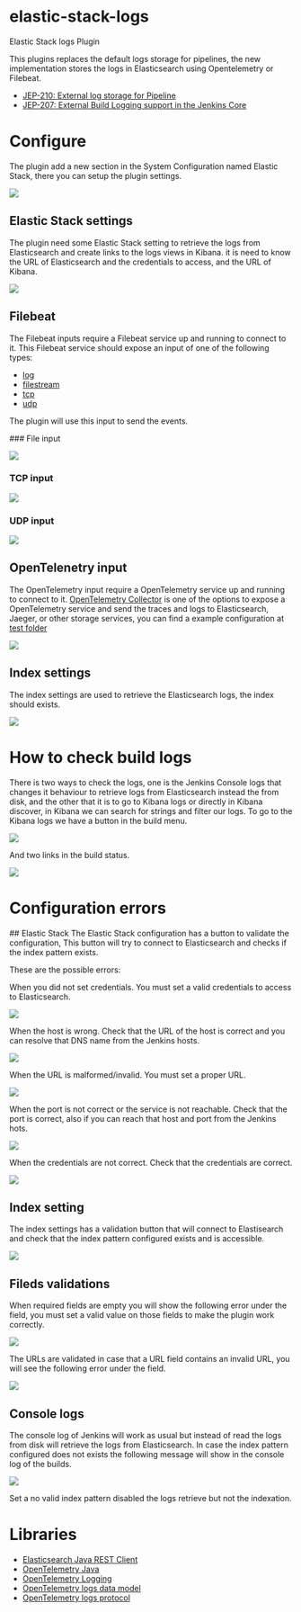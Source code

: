 # elastic-stack-logs
Elastic Stack logs Plugin

This plugins replaces the default logs storage for pipelines,
the new implementation stores the logs in Elasticsearch using Opentelemetry or Filebeat.

* [JEP-210: External log storage for Pipeline](https://github.com/jenkinsci/jep/blob/master/jep/210/README.adoc)
* [JEP-207: External Build Logging support in the Jenkins Core](https://github.com/jenkinsci/jep/blob/master/jep/207/README.adoc)

# Configure

The plugin add a new section in the System Configuration named Elastic Stack, there you can setup the plugin settings.

![](docs/images/system_configuration.png)

## Elastic Stack settings

The plugin need some Elastic Stack setting to retrieve the logs from Elasticsearch and create links to the logs views in Kibana.
it is need to know the URL of Elasticsearch and the credentials to access, and the URL of Kibana.

![](docs/images/elastic_config_validation_success.png)

## Filebeat

The Filebeat inputs require a Filebeat service up and running to connect to it.
This Filebeat service should expose an input of one of the following types:

* [log](https://www.elastic.co/guide/en/beats/filebeat/current/filebeat-input-log.html)
* [filestream](https://www.elastic.co/guide/en/beats/filebeat/current/filebeat-input-filestream.html)
* [tcp](https://www.elastic.co/guide/en/beats/filebeat/current/filebeat-input-tcp.html)
* [udp](https://www.elastic.co/guide/en/beats/filebeat/current/filebeat-input-udp.html)

The plugin will use this input to send the events.

### File input

![](docs/images/filebeat_file_input.png)

### TCP input

![](docs/images/filebeat_tcp_input.png)

### UDP input

![](docs/images/filebeat_udp_input.png)

## OpenTelenetry input

The OpenTelemetry input require a OpenTelemetry service up and running to connect to it.
[OpenTelemetry Collector](https://opentelemetry.io/docs/collector/) is one of the options to expose a OpenTelemetry service and send the traces and logs to Elasticsearch, Jaeger, or other storage services, you can find a example configuration at [test folder](src/test/resources)

![](docs/images/opentelemetry_input.png)

## Index settings

The index settings are used to retrieve the Elasticsearch logs, the index should exists.

![](docs/images/index_pattern_validation_success.png)

# How to check build logs

There is two ways to check the logs,
one is the Jenkins Console logs that changes it behaviour to retrieve logs from Elasticsearch instead the from disk,
and the other that it is to go to Kibana logs or directly in Kibana discover,
in Kibana we can search for strings and filter our logs.
To go to the Kibana logs we have a button in the build menu.

![](docs/images/build_menu.png)

And two links in the build status.

![](docs/images/build_status.png)

# Configuration errors

## Elastic Stack
The Elastic Stack configuration has a button to validate the configuration,
This button will try to connect to Elasticsearch
and checks if the index pattern exists.

These are the possible errors:

When you did not set credentials.
You must set a valid credentials to access to Elasticsearch.

![](docs/images/elastic_config_validation_fail_credentials.png)

When the host is wrong.
Check that the URL of the host is correct and you can resolve that DNS name from the Jenkins hosts.

![](docs/images/elastic_config_validation_fail_host.png)

When the URL is malformed/invalid. You must set a proper URL.

![](docs/images/elastic_config_validation_fail_no_es_url.png)

When the port is not correct or the service is not reachable.
Check that the port is correct, also if you can reach that host and port from the Jenkins hots.

![](docs/images/elastic_config_validation_fail_refused.png)

When the credentials are not correct.
Check that the credentials are correct.

![](docs/images/elastic_config_validation_fail_wrong_auth.png)

## Index setting

The index settings has a validation button that will connect to Elastisearch
and check that the index pattern configured exists and is accessible.

![](docs/images/index_pattern_validation_fail.png)


## Fileds validations

When required fields are empty you will show the following error under the field,
you must set a valid value on those fields to make the plugin work correctly.

![](docs/images/filebeat_empty_fields.png)

The URLs are validated in case that a URL field contains an invalid URL,
you will see the following error under the field.

![](docs/images/url_malformed.png)

## Console logs

The console log of Jenkins will work as usual
but instead of read the logs from disk will retrieve the logs from Elasticsearch.
In case the index pattern configured does not exists
the following message will show in the console log of the builds.

![](docs/images/console_log_worng_index.png)

Set a no valid index pattern disabled the logs retrieve but not the indexation.

# Libraries

* [Elasticsearch Java REST Client](https://www.elastic.co/guide/en/elasticsearch/client/java-rest/current/index.html)
* [OpenTelemetry Java](https://github.com/open-telemetry/opentelemetry-java)
* [OpenTelemetry Logging](https://github.com/open-telemetry/opentelemetry-specification/blob/main/specification/logs/overview.md)
* [OpenTelemetry logs data model](https://github.com/open-telemetry/opentelemetry-specification/blob/main/specification/logs/data-model.md)
* [OpenTelemetry logs protocol](https://github.com/open-telemetry/opentelemetry-proto/blob/main/opentelemetry/proto/logs/v1/logs.proto)
